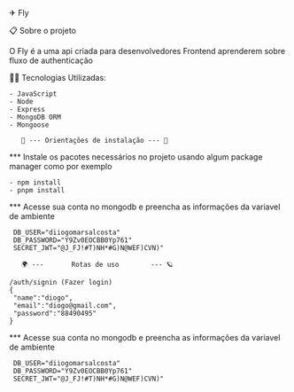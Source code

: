 ✈ Fly

📋 Sobre o projeto

O Fly é a uma api criada para desenvolvedores Frontend aprenderem sobre fluxo de authenticação

👨‍💻 Tecnologias Utilizadas:

```
- JavaScript
- Node
- Express
- MongoDB ORM
- Mongoose
```

       📜 --- Orientações de instalação --- 📜
*** Instale os pacotes necessários no projeto usando algum package manager como por exemplo
```
- npm install
- pnpm install
```
*** Acesse sua conta no mongodb e preencha as informações da variavel de ambiente
```
 DB_USER="diiogomarsalcosta"
 DB_PASSWORD="Y9Zv0EOCBB0Yp761"
 SECRET_JWT="@J_FJ!#T)NH*#G)N@WEF)CVN)"
```
       🌍 ---       Rotas de uso        --- 🪐
```
/auth/signin (Fazer login)
{
 "name":"diogo",
 "email":"diogo@gmail.com",
 "password":"88490495"
}
```
*** Acesse sua conta no mongodb e preencha as informações da variavel de ambiente
```
 DB_USER="diiogomarsalcosta"
 DB_PASSWORD="Y9Zv0EOCBB0Yp761"
 SECRET_JWT="@J_FJ!#T)NH*#G)N@WEF)CVN)"
```
   

